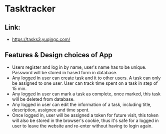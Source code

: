 # Tasktracker

## Link:
 * https://tasks3.yuqingc.com/

## Features & Design choices of App
 * Users register and log in by name, user's name has to be unique. Password will be stored in hased form in database.
 * Any logged in user can create task and it to other users. A task can only be assigned to one user. User can track time spent on a task in step of 15 min.
 * Any logged in user can mark a task as complete, once marked, this task will be deleted from database.
 * Any logged in user can edit the information of a task, including title, description, assignee and time spent.
 * Once logged in, user will be assigned a token for future visit, this token will also be stored in the browser's cookie, thus it's safe for a logged in user to leave the website and re-enter without having to login again.
 

